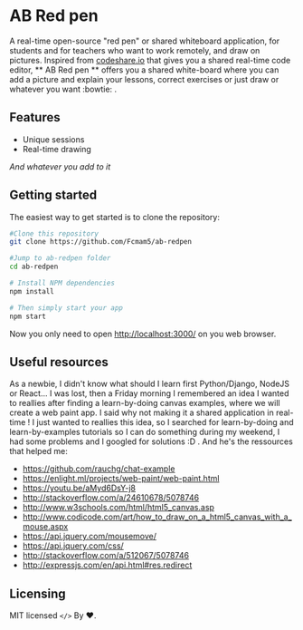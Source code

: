 # AB Red pen
A real-time open-source "red pen" or shared whiteboard application, for students and for teachers who want to work remotely, and draw on pictures.
Inspired from [codeshare.io]('http://codeshare.io') that gives you a shared real-time code editor, ** AB Red pen **  offers you a shared white-board where you can add a picture and explain your lessons, correct exercises or just draw or whatever you want :bowtie: .

## Features
* Unique sessions
* Real-time drawing

*And whatever you add to it*

## Getting started
The easiest way to get started is to clone the repository:
```bash
#Clone this repository
git clone https://github.com/Fcmam5/ab-redpen

#Jump to ab-redpen folder
cd ab-redpen

# Install NPM dependencies
npm install

# Then simply start your app
npm start
```
Now you only need to open [http://localhost:3000/](http://localhost:3000/) on you web browser.

## Useful resources

As a newbie, I didn't know what should I learn first Python/Django, NodeJS or React... I was lost, then a Friday morning I remembered an idea I wanted to reallies after finding a learn-by-doing canvas examples, where we will create a web paint app. I said why not making it a shared application in real-time ! I just wanted to reallies this idea, so I searched for learn-by-doing and learn-by-examples tutorials so I can do something during my weekend, I had some problems and I googled for solutions :D . And he's the ressources that helped me:

* https://github.com/rauchg/chat-example
* https://enlight.ml/projects/web-paint/web-paint.html
* https://youtu.be/aMyd6DsY-j8
* http://stackoverflow.com/a/24610678/5078746
* http://www.w3schools.com/html/html5_canvas.asp
* http://www.codicode.com/art/how_to_draw_on_a_html5_canvas_with_a_mouse.aspx
* https://api.jquery.com/mousemove/
* https://api.jquery.com/css/
* http://stackoverflow.com/a/512067/5078746
* http://expressjs.com/en/api.html#res.redirect

## Licensing
MIT licensed `</>` By :heart:.

